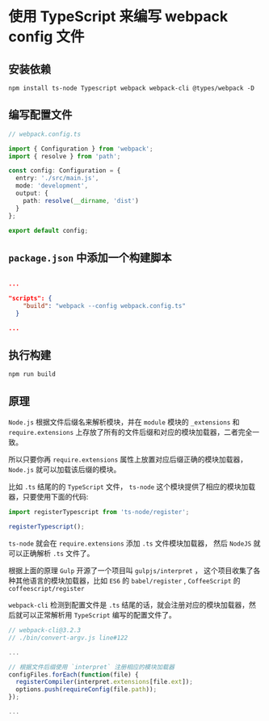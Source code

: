 # 使用 TypeScript 来编写 webpack config 文件

## 安装依赖

```shell
npm install ts-node Typescript webpack webpack-cli @types/webpack -D
```

## 编写配置文件

```TypeScript
// webpack.config.ts

import { Configuration } from 'webpack';
import { resolve } from 'path';

const config: Configuration = {
  entry: './src/main.js',
  mode: 'development',
  output: {
    path: resolve(__dirname, 'dist')
  }
};

export default config;
```

## `package.json` 中添加一个构建脚本

```json

...

"scripts": {
    "build": "webpack --config webpack.config.ts"
  }

...

```

## 执行构建

```shell
npm run build
```

## 原理

`Node.js` 根据文件后缀名来解析模块，并在 `module` 模块的 `_extensions` 和 `require.extensions` 上存放了所有的文件后缀和对应的模块加载器，二者完全一致。

所以只要你再 `require.extensions` 属性上放置对应后缀正确的模块加载器， `Node.js` 就可以加载该后缀的模块。

比如 `.ts` 结尾的的 `TypeScript` 文件， `ts-node` 这个模块提供了相应的模块加载器，只要使用下面的代码:

```TypeScript
import registerTypescript from 'ts-node/register';

registerTypescript();
```

`ts-node` 就会在 `require.extensions` 添加 `.ts` 文件模块加载器， 然后 `NodeJS` 就可以正确解析 `.ts` 文件了。

根据上面的原理 `Gulp` 开源了一个项目叫 `gulpjs/interpret` ， 这个项目收集了各种其他语言的模块加载器，比如 `ES6` 的 `babel/register` , `CoffeeScript` 的 `coffeescript/register`

`webpack-cli` 检测到配置文件是 `.ts` 结尾的话，就会注册对应的模块加载器，然后就可以正常解析用 `TypeScript` 编写的配置文件了。

```JavaScript
// webpack-cli@3.2.3
// ./bin/convert-argv.js line#122

...

// 根据文件后缀使用 `interpret` 注册相应的模块加载器
configFiles.forEach(function(file) {
  registerCompiler(interpret.extensions[file.ext]);
  options.push(requireConfig(file.path));
});

...

```
